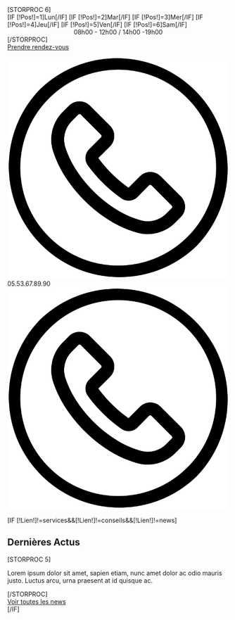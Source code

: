 <div id="newsDroite">  
        <div class="boxhoraire">
                        [STORPROC 6]
                        <div class="row blocjours">
                    <div class="col-lg-2 col-md-3 col-sm-3 col-xs-3 jours">
                        [IF [!Pos!]=1]Lun[/IF]
                        [IF [!Pos!]=2]Mar[/IF]
                        [IF [!Pos!]=3]Mer[/IF]
                        [IF [!Pos!]=4]Jeu[/IF]
                        [IF [!Pos!]=5]Ven[/IF]
                        [IF [!Pos!]=6]Sam[/IF]
                    </div>
                    <div class="col-lg-10 col-md-9 col-sm-9 col-xs-9" style="text-align: center;">
                            08h00 - 12h00 / 14h00 -19h00
                        </div>
                </div>
               [/STORPROC]
            <div class="boutonCentre"><a href="/contact">Prendre rendez-vous</a></div>
        </div>
        <div class="boxnum">
                <p><img src="/Skins/Vetoccitan2/Fonts/TELEPHONE_ICON.png" class="logoContact"> 05.53.67.89.90 <img src="/Skins/Vetoccitan2/Fonts/TELEPHONE_ICON.png" class="logoContact"></p>
        </div>
    [IF [!Lien!]!=services&&[!Lien!]!=conseils&&[!Lien!]!=news]
        <div class="boxnews hidden-xs">
            <h2 class="news">Dernières Actus</h2>
                [STORPROC 5]
                <div class="blocnews">
                    <p>Lorem ipsum dolor sit amet, sapien etiam, nunc amet dolor ac odio mauris justo. Luctus arcu, urna praesent at id quisque ac. </p>
                </div>
                [/STORPROC]
                <div class="boutonCentre"><a href="/news">Voir toutes les news</a></div>
        </div>
    [/IF]
</div>



